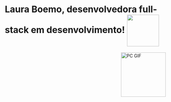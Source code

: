 # Laura Boemo, desenvolvedora full-stack em desenvolvimento! </n><img align="center" src="https://github.com/LauraBoemo/MeuPerfil/blob/main/LauraGifImagem/dino.gif"  width="100px">
<img align="right" alt="PC GIF" src="https://github.com/LauraBoemo/MeuPerfil/blob/main/LauraGifImagem/dino.gif" width="140" />